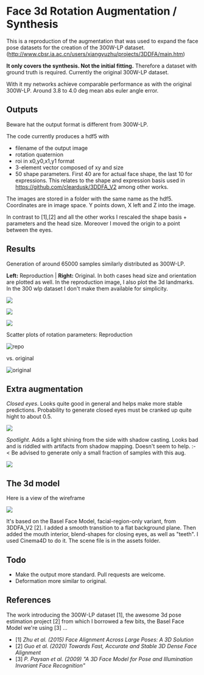 Face 3d Rotation Augmentation / Synthesis
=========================================

This is a reproduction of the augmentation that was used to expand the
face pose datasets for the creation of the 300W-LP dataset. (http://www.cbsr.ia.ac.cn/users/xiangyuzhu/projects/3DDFA/main.htm)

**It only covers the synthesis. Not the initial fitting.** Therefore a dataset with ground truth is required. Currently the original 300W-LP dataset.

With it my networks achieve comparable performance as with the original 300W-LP.
Around 3.8 to 4.0 deg mean abs euler angle error.


Outputs
-------

Beware hat the output format is different from 300W-LP.

The code currently produces a hdf5 with

* filename of the output image
* rotation quaternion
* roi in x0,y0,x1,y1 format
* 3-element vector composed of xy and size
* 50 shape parameters. First 40 are for actual face shape, the last 10 for expressions. This relates to the shape and expression basis used in https://github.com/cleardusk/3DDFA_V2 among other works.

The images are stored in a folder with the same name as the hdf5.
Coordinates are in image space. Y points down, X left and Z into the image.

In contrast to [1],[2] and all the other works I rescaled the shape basis + parameters and the head size. Moreover I moved the origin to a point between the eyes.

Results
-------

Generation of around 65000 samples similarly distributed as 300W-LP.

**Left:** Reproduction | **Right:** Original.
In both cases head size and orientation are plotted as well.
In the reproduction image, I also plot the 3d landmarks. In the
300 wlp dataset I don't make them available for simplicity.

![](doc/collage1.png)

![](doc/collage2.png)

![](doc/collage3.png)

Scatter plots of rotation parameters: Reproduction

![repo](doc/repro_rot_distribution.png)

vs. original

![original](doc/300wlp_rot_distribution.png)

Extra augmentation
------------------

*Closed eyes*. Looks quite good in general and helps make more stable predictions. 
Probability to generate closed eyes must be cranked up quite hight to about 0.5.

![](doc/closed-eyes-aug.jpg)

*Spotlight*. Adds a light shining from the side with shadow casting. Looks bad and is riddled with artifacts from shadow mapping. Doesn't seem to help. :-< Be advised to generate only a small fraction of samples with this aug.

![](doc/spotlight-aug.jpg)


The 3d model
------------

Here is a view of the wireframe

![](doc/wireframe.png)

It's based on the Basel Face Model, facial-region-only variant, from 3DDFA_V2 [2]. I added a smooth transition to a flat background plane. Then added the mouth interior,
blend-shapes for closing eyes, as well as "teeth". I used Cinema4D to do it. The scene file is in the assets folder.


Todo
----

* Make the output more standard. Pull requests are welcome.
* Deformation more similar to original.

References
----------

The work introducing the 300W-LP dataset [1],
the awesome 3d pose estimation project [2] from which I borrowed a few bits,
the Basel Face Model we're using [3] ...

* [1] *Zhu et al. (2015) Face Alignment Across Large Poses: A 3D Solution*
* [2] *Guo et al. (2020) Towards Fast, Accurate and Stable 3D Dense Face Alignment*
* [3] *P. Paysan et al. (2009) "A 3D Face Model for Pose and Illumination Invariant Face Recognition"*